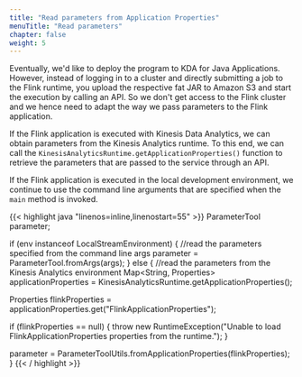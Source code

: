 ```yaml
---
title: "Read parameters from Application Properties"
menuTitle: "Read parameters"
chapter: false
weight: 5
---
```


Eventually, we'd like to deploy the program to KDA for Java Applications. However, instead of logging in to a cluster and directly submitting a job to the Flink runtime, you upload the respective fat JAR to Amazon S3 and start the execution by calling an API. So we don't get access to the Flink cluster and we hence need to adapt the way we pass parameters to the Flink application.

If the Flink application is executed with Kinesis Data Analytics, we can obtain parameters from the Kinesis Analytics runtime. To this end, we can call the `KinesisAnalyticsRuntime.getApplicationProperties()` function to retrieve the parameters that are passed to the service through an API.

If the Flink application is executed in the local development environment, we continue to use the command line arguments that are specified when the `main` method is invoked.

{{< highlight java "linenos=inline,linenostart=55" >}}
ParameterTool parameter;

if (env instanceof LocalStreamEnvironment) {
  //read the parameters specified from the command line args
  parameter = ParameterTool.fromArgs(args);
} else {
  //read the parameters from the Kinesis Analytics environment
  Map<String, Properties> applicationProperties = KinesisAnalyticsRuntime.getApplicationProperties();

  Properties flinkProperties = applicationProperties.get("FlinkApplicationProperties");

  if (flinkProperties == null) {
    throw new RuntimeException("Unable to load FlinkApplicationProperties properties from the runtime.");
  }

  parameter = ParameterToolUtils.fromApplicationProperties(flinkProperties);
}
{{< / highlight >}}

